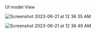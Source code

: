 UI model View

![Screenshot 2023-06-21 at 12 36 35 AM](https://github.com/Botir-Babadzhanov/quizApp/assets/65371376/5d3ac7ff-1556-48a0-9bfc-d521f010b8dd)


![Screenshot 2023-06-21 at 12 36 49 AM](https://github.com/Botir-Babadzhanov/quizApp/assets/65371376/f48732ec-705c-4b0f-86cd-3d9cc6467371)
